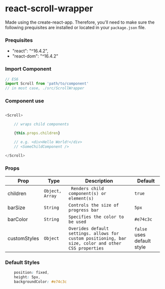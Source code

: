 # react-scroll-wrapper

Made using the create-react-app. Therefore, you'll need to make sure the following prequisites are installed or located in your `package.json` file.

### Prequisites
- "react": "^16.4.2",
- "react-dom": "^16.4.2"

### Import Component
``` javascript
// ES6
import Scroll from 'path/to/component'
// in most case, ./src/ScrollWrapper
 ```

### Component use

```javascript

<Scroll>

    // wraps child components

    {this.props.children}

    // e.g. <div>Hello World!</div>
    // <SomeChildComponent />

</Scroll>


```

### Props

| Prop | Type | Description | Default |
| --- | --- | --- | --- |
| children | `Object, Array` | ` Renders child component(s) or element(s)` | `true` |
| barSize | `String` | `Controls the size of progress bar` | `5px` |
| barColor | `String` | `Specifies the color to be used` | `#e74c3c` |
| customStyles | `Object` | `Overides default settings. allows for custom positioning, bar size, color and other CSS properties ` | `false` uses default style


### Default Styles
```css
    position: fixed,
    height: 5px,
    backgroundColor: #e74c3c
```
